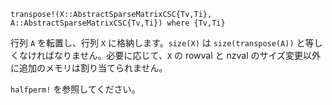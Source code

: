 ```
transpose!(X::AbstractSparseMatrixCSC{Tv,Ti}, A::AbstractSparseMatrixCSC{Tv,Ti}) where {Tv,Ti}
```

行列 `A` を転置し、行列 `X` に格納します。`size(X)` は `size(transpose(A))` と等しくなければなりません。必要に応じて、`X` の rowval と nzval のサイズ変更以外に追加のメモリは割り当てられません。

`halfperm!` を参照してください。
